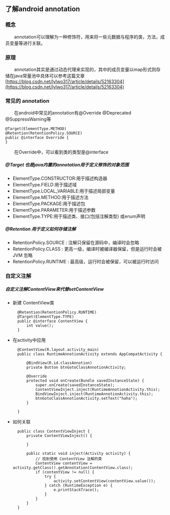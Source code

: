 ## 了解android annotation

### 概念
  
&emsp;&emsp;annotation可以理解为一种修饰符，用来将一些元数据与程序的类，方法，成员变量等进行关联。

### 原理

&emsp;&emsp;annotation其实是通过动态代理来实现的，其中的成员变量以map形式则存储在java常量池中具体可以参考这篇文章[https://blog.csdn.net/lylwo317/article/details/52163304](https://blog.csdn.net/lylwo317/article/details/52163304)

### 常见的 annotation

&emsp;&emsp;在android中常见的annotation有@Override @Deprecated @SuppressWarning等

    @Target(ElementType.METHOD)
    @Retention(RetentionPolicy.SOURCE)
    public @interface Override {
    }

&emsp;&emsp;在Override中，可以看到类的类型是@interface
##### @Target 也是java内置的annotation用于定义修饰的对象范围

+ ElementType.CONSTRUCTOR:用于描述构造器
+ ElementType.FIELD:用于描述域
+ ElementType.LOCAL_VARIABLE:用于描述局部变量
+ ElementType.METHOD:用于描述方法
+ ElementType.PACKAGE:用于描述包
+ ElementType.PARAMETER:用于描述参数
+ ElementType.TYPE:用于描述类、接口(包括注解类型) 或enum声明

##### @Retention 用于定义如何存储注解

+ RetentionPolicy.SOURCE : 注解只保留在源码中，编译时会忽略
+ RetentionPolicy.CLASS : 更高一级，编译时被编译器保留，但是运行时会被 JVM 忽略
+ RetentionPolicy.RUNTIME : 最高级，运行时会被保留，可以被运行时访问

### 自定义注解

##### 自定义注解ContentView来代替setContentView

+ 新建 ContentView类

        @Retention(RetentionPolicy.RUNTIME)
        @Target(ElementType.TYPE)
        public @interface ContentView {
            int value();
        }

+ 在activity中应用


        @ContentView(R.layout.activity_main)
        public class RuntimeAnnotionActivity extends AppCompatActivity {
        
            @BindView(R.id.classAnnotion)
            private Button btnGotoClassAnnotionActivity;
        
            @Override
            protected void onCreate(Bundle savedInstanceState) {
                super.onCreate(savedInstanceState);
                ContentViewInject.inject(RuntimeAnnotionActivity.this);
                BindViewInject.inject(RuntimeAnnotionActivity.this);
                btnGotoClassAnnotionActivity.setText("haha");
            }
    
        }

+ 如何关联


        public class ContentViewInject {
            private ContentViewInject() {
        
            }
        
            public static void inject(Activity activity) {
                // 找到使用 ContentView 注解的类
                ContentView contentView = activity.getClass().getAnnotation(ContentView.class);
                if (contentView != null) {
                    try {
                        activity.setContentView(contentView.value());
                    } catch (RuntimeException e) {
                        e.printStackTrace();
                    }
                }
            }
        }

